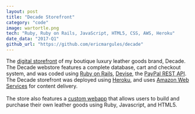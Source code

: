 ```yaml
---
layout: post
title: "Decade Storefront"
category: "code"
image: wartortle.png
tech: "Ruby, Ruby on Rails, JavaScript, HTML5, CSS, AWS, Heroku"
date_data: "2017-Q1"
github_url: "https://github.com/ericmargules/decade" 
---
```


The [digital storefront](http://www.decadeleather.com) of my boutique luxury leather goods brand, Decade. The Decade webstore features a complete database, cart and checkout system, and was coded using [Ruby on Rails](http://rubyonrails.org/), [Devise](https://rubygems.org/gems/devise/versions/4.2.0), the [PayPal REST API](https://developer.paypal.com/docs/api/). The Decade storefront was deployed using [Heroku](https://www.heroku.com/), and uses [Amazon Web Services](https://aws.amazon.com/) for content delivery. 
<br/><br/>
The store also features a [custom webapp](https://ericmargules.github.io/code/2017/02/17/decade-leather-builder.html) that allows users to build and purchase their own leather goods using Ruby, Javascript, and HTML5. 
